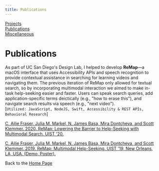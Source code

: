 ```yaml
---
title: Publications
---
```

[Projects](/projects/projects.md)  
[Publications](/publications/publications.md)  
[Miscellaneous](/miscellaneous/miscellaneous.md)  


# Publications

As part of UC San Diego's Design Lab, I helped to develop **ReMap**—a macOS interface that uses Accessibility APIs and speech recognition to provide contextual assistance in searching for learning videos and navigating them. The previous iteration of ReMap only allowed for textual search, so by incorporating multimodal interaction we aimed to make in-task help-seeking easier and faster. Users can speak search queries, add application-specific terms deictically (e.g., "how to erase this"), and navigate search results via speech (e.g., "next video").<br/>
[`Utilized: JavaScript, NodeJS, Swift, Accessibility & REST APIs, Behavioral Research`]

[C. Ailie Fraser, Julia M. Markel, N. James Basa, Mira Dontcheva, and Scott Klemmer. 2020. ReMap: Lowering the Barrier to Help-Seeking with Multimodal Search. UIST '20.](https://dl.acm.org/doi/10.1145/3379337.3415592)

[C. Ailie Fraser, Julia M. Markel, N. James Basa, Mira Dontcheva, and Scott Klemmer. 2019. ReMap: Multimodal Help-Seeking. UIST '19, New Orleans, LA, USA. (Demo, Poster).](https://dl.acm.org/doi/abs/10.1145/3332167.3356884)



Back to the [Home Page](/)
